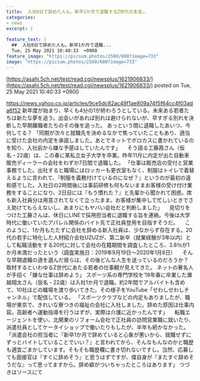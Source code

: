 ```yaml
---
title:  入社0日で辞めた人も。新卒1か月で退職するZ世代の本音…  
categories:
- news
excerpt: |
  
feature_text: |
  ##  入社0日で辞めた人も。新卒1か月で退職...
  Tue, 25 May 2021 10:40:33  +0900
feature_image: "https://picsum.photos/2560/600?image=733"
image: "https://picsum.photos/2560/600?image=733"
---
```


[https://asahi.5ch.net/test/read.cgi/newsplus/1621906833/](https://asahi.5ch.net/test/read.cgi/newsplus/1621906833/)
posted on Tue, 25 May 2021 10:40:33  +0900

<!--more-->

https://news.yahoo.co.jp/articles/9ce5dc82ac48f1ae809a74f5f64cc4f03ada6f52 新年度が始まり、早くも4分の1が終わろうとしている。未来ある若者たちは新たな夢を追う。出会いがあれば別れは避けられないが、早すぎる別れを決断した早期離職者たちのその後を追った。 あっという間に退職したあいつ、今何してる？ 「同期が次々と就職先を決めるなかで焦っていたこともあり、適当に受けた会社の内定を承諾しました。あとでネットでボロカスに書かれているのを知り、入社前から嫌な予感はしていたんです」 　そう語る工藤茜さん（仮名・22歳）は、この春に某私立女子大学を卒業。昨年11月に内定が出た自動車販売ディーラーの会社をわずか7日間で退職した。 「仕事は販売店の受付と営業事務でした。出社すると職場にはロッカーも更衣室もなく、制服はトイレで着替えるように言われて、『制服を義務付けているのになぜ？』というのが最初の違和感でした。入社日の2時間後には事前研修も何もないままお客様の受け付け業務をすることになり、2日目には『もう慣れた？』と先輩から聞かれて困惑。席も新入社員分は用意されてなくて立ったまま。お客様が集中して忙しいときでさえ助けてもらえないし、あまりにもヤバい会社だと判断しました」 　見切りをつけた工藤さんは、休日にLINEで採用担当者に退職する旨を連絡。今後は大学時代に働いていたアパレル関係のバイト先で正社員登用を目指すそうだ。 　このように、1か月もたたずに会社を辞める新入社員は、少なからず存在する。20代の若手に特化した人材紹介会社UZUZが、第二新卒（就業経験が3年以内）として転職活動をする20代に対して会社の在籍期間を調査したところ、3.8％が1か月未満だったという（調査実施日：2019年9月19日〜2020年1月8日） 　そんな早期退職の道を選んだ彼らは、その後どんな人生を送っているのだろうか？ 取材するといわゆるZ世代にあたる若者の仕事観が見えてきた。 ネットの著名人が手招く「嫌な仕事は辞めよう」 スポーツ系の専門学校を’19年春に卒業した瀬越翔太さん（仮名・22歳）は入社1か月で退職。約2年間でアルバイトも含めて、10社ほどの職場を渡り歩いてきた。その様子をYouTube「せわしせわしチャンネル」で配信している。 「スポーツクラブなどの内定もありましたが、職場が東京で、きれいな寮つきの福祉の会社に入社しました。辞めた原因は仕事内容。高齢者へ運動指導を行うはずが、実際は介護に近かったんです」 　転職エージェントを使い、北関東のリフォーム会社で正社員の訪問営業職に就いたり、派遣社員としてケータイショップで働いたりもしたが、半年も続かなかった。 「派遣会社の担当者に『新卒1か月で辞めていると心象が悪いから、就職せずにずっとバイトしていることでいい？』と言われてから、そんなもんなのかと職歴も適宜ごまかしています。そもそも職歴欄に書き切れないですし。当然、応募しても面接官は『すぐに辞めそう』と思うはずですが、僕自身が『またすぐ辞めそうだな』って思ってますから。辞め癖がついちゃったところはあります」 つづきはソースにて
